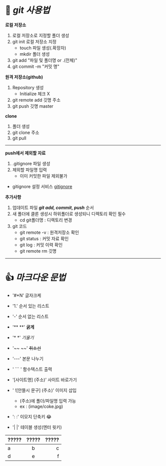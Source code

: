 # :purple_heart: *git 사용법*

**로컬 저장소**
1. 로컬 저장소로 지정할 폴더 생성
2. git init 로컬 저장소 지정
    - touch 파일 생성(.확장자)
    - mkdir 폴더 생성
3. git add "파일 및 폴더명 or .(전체)"
4. git commit -m "커밋 명"

**원격 저장소(github)**
1. Repository 생성
    - Initialize 체크 X
2. git remote add 깃명 주소
3. git push 깃명 master

**clone**
1. 폴더 생성
2. git clone 주소
3. git pull

---

**push에서 제외할 자료**
1. .gitignore 파일 생성
2. 제외할 파일명 입력
    - 이미 커밋한 파일 제외불가
- gitignore 설정 서비스
[gitignore](https://www.toptal.com/developers/gitignore)

**추가사항**
1. 업데이트 파일 ***git add, commit, push*** 순서
2. 새 폴더에 클론 생성시 하위폴더로 생성되니 디렉토리 확인 필수
    - cd git폴더명 : 디렉토리 변경
3. git 코드
    - git remote -v : 원격저장소 확인
    - git status : 커밋 자료 확인
    - git log : 커밋 이력 확인
    - git remote rm 깃명
---
# :+1: *마크다운 문법*

- '#*N' 글자크케

- '1.' 순서 있는 리스트

- '-' 순서 없는 리스트

- '** **' **굵게**

- '* *' *기울기*

- '~~ ~~' ~~취소선~~

- '---' 본문 나누기

- ' ``` ' 함수텍스트 출력

- '[사이트명] (주소)' 사이트 바로가기

- ' ![안뜰시 문구] (주소)' 이미지 삽입
    - (주소)에 폴더/파일명 입력 가능
    - ex : (image/coke.jpg)

- ': :' 이모지 단축키 :joy:

- '| |' 테이블 생성(엔터 윗키)

|   ?????    |   ?????   |   ?????   |
|    :---    |  :---:    |    ---:   |
|     a      |     b     |     c     |
|     d      |     e     |     f     |

